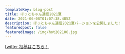```yaml
---
templateKey: blog-post
title: ほっとちゃん通信2021夏
date: 2021-06-08T01:07:38.485Z
description: ほっとちゃん通信2021夏バージョンを公開しました！
featuredpost: false
featuredimage: /img/hot202106.jpg
---
```


[twitter 投稿はこちら！](https://twitter.com/hotmeidaimae/status/1399673346665578500)
